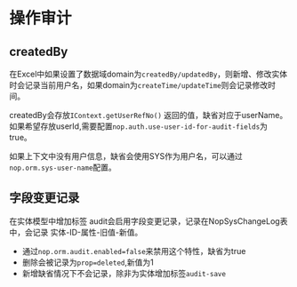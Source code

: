 # 操作审计

## createdBy

在Excel中如果设置了数据域domain为`createdBy/updatedBy`，则新增、修改实体时会记录当前用户名，如果domain为`createTime/updateTime`则会记录修改时间。

createdBy会存放`IContext.getUserRefNo()`
返回的值，缺省对应于userName。如果希望存放userId,需要配置`nop.auth.use-user-id-for-audit-fields`为true。

如果上下文中没有用户信息，缺省会使用SYS作为用户名，可以通过`nop.orm.sys-user-name`配置。

## 字段变更记录

在实体模型中增加标签 audit会启用字段变更记录，记录在NopSysChangeLog表中，会记录 实体-ID-属性-旧值-新值。

* 通过`nop.orm.audit.enabled=false`来禁用这个特性，缺省为true
* 删除会被记录为`prop=deleted`,新值为1
* 新增缺省情况下不会记录，除非为实体增加标签`audit-save`
